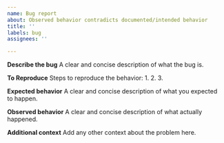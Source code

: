 ```yaml
---
name: Bug report
about: Observed behavior contradicts documented/intended behavior
title: ''
labels: bug
assignees: ''

---
```


**Describe the bug**
A clear and concise description of what the bug is.

**To Reproduce**
Steps to reproduce the behavior:
1.
2.
3.

**Expected behavior**
A clear and concise description of what you expected to happen.

**Observed behavior**
A clear and concise description of what actually happened.

**Additional context**
Add any other context about the problem here.
